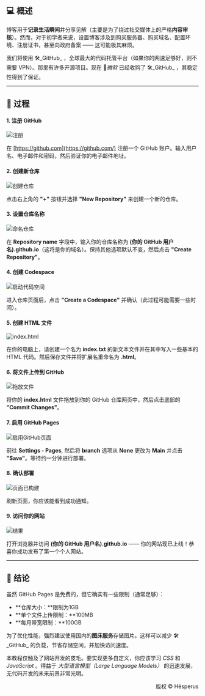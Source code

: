 ## 💻 概述

博客用于**记录生活瞬间**并分享见解（主要是为了绕过社交媒体上的严格**内容审核**）。然而，对于初学者来说，设置博客涉及到购买服务器、购买域名、配置环境、注册证书，甚至向政府备案 —— 这可能极其麻烦。

我们将使用 🛠️_GitHub_ ，全球最大的代码托管平台（如果你的网速足够好，则不需要 VPN）。那里有许多开源项目。现在 🧰_微软_ 已经收购了 🛠️_GitHub_ ，其稳定性得到了保证。

---

## 🧭 过程

#### 1. 注册 GitHub

![注册](https://img1.tucang.cc/api/image/show/113010b318eeb9c8da6403e8c6dc3ce6)

在 [https://github.com](https://github.com/) 注册一个 GitHub 账户。输入用户名、电子邮件和密码，然后验证你的电子邮件地址。

#### 2. 创建新仓库

![创建仓库](https://img1.tucang.cc/api/image/show/bbafb398935a68e8a91fc76d893b6884)

点击右上角的 **"+"** 按钮并选择 **"New Repository"** 来创建一个新的仓库。

#### 3. 设置仓库名称

![命名仓库](https://img1.tucang.cc/api/image/show/ecf97aa545d470aa856933a79412151c)

在 **Repository name** 字段中，输入你的仓库名称为 **(你的 GitHub 用户名).github.io**（这将是你的域名）。保持其他选项默认不变，然后点击 **"Create Repository"**。

#### 4. 创建 Codespace

![启动代码空间](https://img1.tucang.cc/api/image/show/cd442448e9c358b3e6ffecfdfc68e97c)

进入仓库页面后，点击 **"Create a Codespace"** 并确认（此过程可能需要一些时间）。

#### 5. 创建 HTML 文件

![index.html](https://img1.tucang.cc/api/image/show/86c757b84f344d2c8def335f9de13522)

在你的电脑上，请创建一个名为 **index.txt** 的新文本文件并在其中写入一些基本的 HTML 代码。然后保存文件并将扩展名重命名为 **.html**。

#### 6. 将文件上传到 GitHub

![拖放文件](https://img1.tucang.cc/api/image/show/912108582d6a5fce0b88db6f7cede887)

将你的 **index.html** 文件拖放到你的 GitHub 仓库网页中，然后点击底部的 **"Commit Changes"**。

#### 7. 启用 GitHub Pages

![启用GitHub页面](https://img1.tucang.cc/api/image/show/0a3d24dfa120ad0645e33bfcdb7395b8)

前往 **Settings - Pages**, 然后将 **branch** 选项从 **None** 更改为 **Main** 并点击 **"Save"**。等待约一分钟进行部署。

#### 8. 确认部署

![页面已构建](https://img1.tucang.cc/api/image/show/446ca4a5939cd1c8b29737334b043453)

刷新页面，你应该能看到成功通知。

#### 9. 访问你的网站

![结果](https://img1.tucang.cc/api/image/show/8e94d942d48c21f7dff1ac37ec6c6dba)

打开浏览器并访问 **(你的 GitHub 用户名).github.io** —— 你的网站现已上线！恭喜你成功发布了第一个个人网站。

---

## 📖 结论

虽然 GitHub Pages 是免费的，但它确实有一些限制（通常足够）：

- **仓库大小：**限制为1GB
- **单个文件上传限制：**100MB
- **每月带宽限制：**100GB

为了优化性能，强烈建议使用国内的**图床服务**存储图片。这样可以减少 🛠️_GitHub_ 的负载，节省存储空间，并加快访问速度。

本教程仅触及了网站开发的皮毛。要实现更多自定义，你应该学习 _CSS_ 和 _JavaScript_ 。得益于 _大型语言模型（Large Language Models）_ 的迅速发展，无代码开发的未来前景非常光明。

<p style="text-align: right;">版权 ©️ Hēsperus</p>